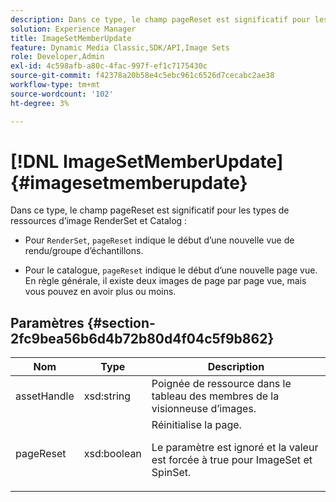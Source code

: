 ```yaml
---
description: Dans ce type, le champ pageReset est significatif pour les types de ressources d’image RenderSet et Catalog.
solution: Experience Manager
title: ImageSetMemberUpdate
feature: Dynamic Media Classic,SDK/API,Image Sets
role: Developer,Admin
exl-id: 4c598afb-a80c-4fac-997f-ef1c7175430c
source-git-commit: f42378a20b58e4c5ebc961c6526d7cecabc2ae38
workflow-type: tm+mt
source-wordcount: '102'
ht-degree: 3%

---
```


# [!DNL ImageSetMemberUpdate]{#imagesetmemberupdate}

Dans ce type, le champ pageReset est significatif pour les types de ressources d’image RenderSet et Catalog :

* Pour `RenderSet`, `pageReset` indique le début d’une nouvelle vue de rendu/groupe d’échantillons.

* Pour le catalogue, `pageReset` indique le début d’une nouvelle page vue. En règle générale, il existe deux images de page par page vue, mais vous pouvez en avoir plus ou moins.

## Paramètres {#section-2fc9bea56b6d4b72b80d4f04c5f9b862}

<table id="table_04100BB8ABD84EF68B0A7CE3AD946414"> 
 <thead> 
  <tr> 
   <th colname="col1" class="entry"> Nom </th> 
   <th colname="col2" class="entry"> Type </th> 
   <th colname="col3" class="entry"> Description </th> 
  </tr> 
 </thead>
 <tbody> 
  <tr> 
   <td colname="col1"> <span class="codeph"> <span class="varname"> assetHandle</span> </span> </td> 
   <td colname="col2"> <span class="codeph"> xsd:string</span> </td> 
   <td colname="col3"> Poignée de ressource dans le tableau des membres de la visionneuse d’images. </td> 
  </tr> 
  <tr> 
   <td colname="col1"> <span class="codeph"> <span class="varname"> pageReset</span> </span> </td> 
   <td colname="col2"> <span class="codeph"> xsd:boolean</span> </td> 
   <td colname="col3">Réinitialise la page. <p>Le paramètre est ignoré et la valeur est forcée à true pour <span class="codeph"> ImageSet</span> et <span class="codeph"> SpinSet</span>. </p></td> 
  </tr> 
 </tbody> 
</table>
